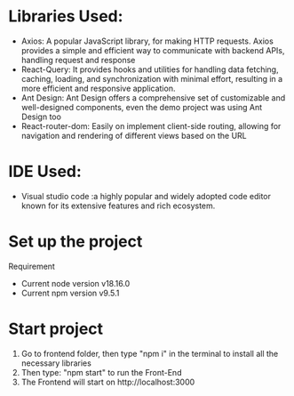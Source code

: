 # Libraries Used:
 - Axios: A popular JavaScript library, for making HTTP requests. Axios provides a simple and efficient way to communicate with backend APIs, handling request and response
 - React-Query: It provides hooks and utilities for handling data fetching, caching, loading, and synchronization with minimal effort, resulting in a more efficient and responsive application.
 - Ant Design: Ant Design offers a comprehensive set of customizable and well-designed components, even the demo project was using Ant Design too
 - React-router-dom: Easily on implement client-side routing, allowing for navigation and rendering of different views based on the URL

# IDE Used: 
 - Visual studio code :a highly popular and widely adopted code editor known for its extensive features and rich ecosystem.

# Set up the project 
Requirement
- Current node version v18.16.0
- Current npm version v9.5.1

# Start project
1. Go to frontend folder, then type "npm i" in the terminal to install all the necessary libraries
2. Then type: "npm start" to run the Front-End
3. The Frontend will start on http://localhost:3000





